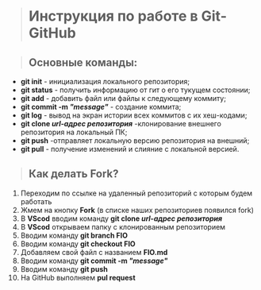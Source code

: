 ># Инструкция по работе в Git-GitHub

>## Основные команды:

* **git init** - инициализация локального репозитория;
* **git status** - получить информацию от гит о его тукущем состоянии;
* **git add** - добавить файл или файлы к следующему коммиту;
* **git commit -m _"message"_** - создание коммита;
* **git log** - вывод на экран истории всех коммитов с их хеш-кодами;
* **git clone _url-адрес репозитория_** -клонирование внешнего репозитория на локальный ПК;
* **git push** -отправляет локальную версию репозитория на внешний;
* **git pull** - получение изменений и слияние с локальной версией.

>## Как делать Fork?

1. Переходим по ссылке на удаленный репозиторий с которым будем работать
2. Жмем на кнопку **Fork** (в списке наших репозиториев появился fork)
3. В **VScod** вводим команду **git clone _url-адрес репозитория_**
4. В **VScod** открываем папку с клонированным репозиторием
5. Вводим команду **git branch FIO**
6. Вводим команду **git checkout FIO**
7. Добавляем свой файл с названием **FIO.md**
8. Вводим команду **git commit -m _"message"_**
9. Вводим команду **git push**
10. На GitHub выполняем **pul request**